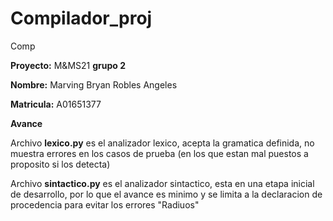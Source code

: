 # Compilador_proj
Comp


**Proyecto:**  M&MS21 **grupo 2**

**Nombre:** Marving Bryan Robles Angeles

**Matricula:** A01651377

**Avance** 

Archivo **lexico.py** es el analizador lexico, acepta la gramatica definida, no muestra errores en los casos de prueba (en los que estan mal puestos a proposito si los detecta) 

Archivo **sintactico.py** es el analizador sintactico, esta en una etapa inicial de desarrollo, por lo que el avance es minimo y se limita a la declaracion de procedencia para evitar los errores "Radiuos" 



